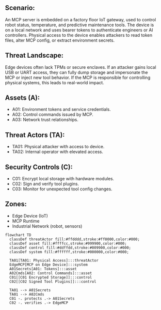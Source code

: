 
## Scenario:
An MCP server is embedded on a factory floor IoT gateway, used to control robot status, temperature, and predictive maintenance tools. The device is on a local network and uses bearer tokens to authenticate engineers or AI controllers. Physical access to the device enables attackers to read token files, alter MCP config, or extract environment secrets.

## Threat Landscape:
Edge devices often lack TPMs or secure enclaves. If an attacker gains local USB or UART access, they can fully dump storage and impersonate the MCP or inject new tool behavior. If the MCP is responsible for controlling physical systems, this leads to real-world impact.

## Assets (A):
* A01: Environment tokens and service credentials.
* A02: Control commands issued by MCP.
* A03: Network trust relationships.

## Threat Actors (TA):
* TA01: Physical attacker with access to device.
* TA02: Internal operator with elevated access.

## Security Controls (C):
* C01: Encrypt local storage with hardware modules.
* C02: Sign and verify tool plugins.
* C03: Monitor for unexpected tool config changes.

## Zones:
* Edge Device (IoT)
* MCP Runtime
* Industrial Network (robot, sensors)

```mermaid
flowchart TD
  classDef threatActor fill:#ffdddd,stroke:#ff0000,color:#000;
  classDef asset fill:#ffffcc,stroke:#999900,color:#000;
  classDef control fill:#ddffdd,stroke:#009900,color:#000;
  classDef system fill:#ffffff,stroke:#000000,color:#000;

  TA01[TA01: Physical Access]:::threatActor
  EdgeMCP[MCP on Edge Device]:::system
  A01Secrets[A01: Tokens]:::asset
  A02Cmds[A02: Control Commands]:::asset
  C01[[C01 Encrypted Storage]]:::control
  C02[[C02 Signed Tool Plugins]]:::control

  TA01 --> A01Secrets
  TA01 --> A02Cmds
  C01 -. protects .-> A01Secrets
  C02 -. verifies .-> EdgeMCP
```
